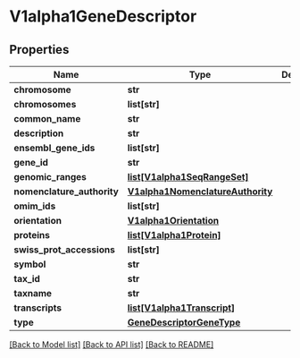 # V1alpha1GeneDescriptor

## Properties
Name | Type | Description | Notes
------------ | ------------- | ------------- | -------------
**chromosome** | **str** |  | [optional] 
**chromosomes** | **list[str]** |  | [optional] 
**common_name** | **str** |  | [optional] 
**description** | **str** |  | [optional] 
**ensembl_gene_ids** | **list[str]** |  | [optional] 
**gene_id** | **str** |  | [optional] 
**genomic_ranges** | [**list[V1alpha1SeqRangeSet]**](V1alpha1SeqRangeSet.md) |  | [optional] 
**nomenclature_authority** | [**V1alpha1NomenclatureAuthority**](V1alpha1NomenclatureAuthority.md) |  | [optional] 
**omim_ids** | **list[str]** |  | [optional] 
**orientation** | [**V1alpha1Orientation**](V1alpha1Orientation.md) |  | [optional] 
**proteins** | [**list[V1alpha1Protein]**](V1alpha1Protein.md) |  | [optional] 
**swiss_prot_accessions** | **list[str]** |  | [optional] 
**symbol** | **str** |  | [optional] 
**tax_id** | **str** |  | [optional] 
**taxname** | **str** |  | [optional] 
**transcripts** | [**list[V1alpha1Transcript]**](V1alpha1Transcript.md) |  | [optional] 
**type** | [**GeneDescriptorGeneType**](GeneDescriptorGeneType.md) |  | [optional] 

[[Back to Model list]](../README.md#documentation-for-models) [[Back to API list]](../README.md#documentation-for-api-endpoints) [[Back to README]](../README.md)



